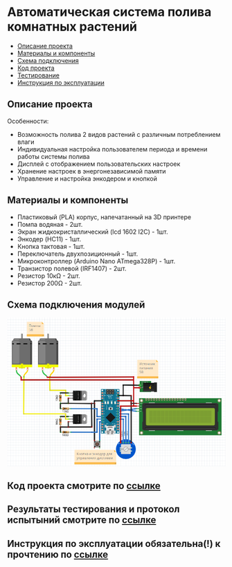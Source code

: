 # Автоматическая система полива комнатных растений

* [Описание проекта](#chapter-0)
* [Материалы и компоненты](#chapter-1)
* [Схема подключения](#chapter-2)
* [Код проекта](#chapter-3)
* [Тестирование](#chapter-4)
* [Инструкция по эксплуатации](#chapter-5)

<a id="chapter-0"></a>
## Описание проекта
Особенности:
- Возможность полива 2 видов растений с различным потреблением влаги
- Индивидуальная настройка пользователем периода и времени работы системы полива
- Дисплей с отображением пользовательских настроек
- Хранение настроек в энергонезависимой памяти
- Управление и настройка энкодером и кнопкой


<a id="chapter-1"></a>
## Материалы и компоненты
- Пластиковый (PLA) корпус, напечатанный на 3D принтере
- Помпа водяная - 2шт.
- Экран жидкокристаллический (lcd 1602 I2C) - 1шт.
- Энкодер (HC11) - 1шт.
- Кнопка тактовая - 1шт.
- Переключатель двухпозиционный - 1шт.
- Микроконтроллер (Arduino Nano ATmega328P) - 1шт.
- Транзистор полевой (IRF1407) - 2шт.
- Резистор 10кΩ - 2шт.
- Резистор 200Ω - 2шт.

<a id="chapter-2"></a>
## Схема подключения модулей
![SCHEME](https://github.com/serikov1/AutomaticWateringSystem/blob/main/pictures/scheme.png)


<a id="chapter-3"></a>
## Код проекта смотрите по [ссылке](https://github.com/serikov1/AutomaticWateringSystem/tree/main/src)


<a id="chapter-4"></a>
## Результаты тестирования и протокол испытыний смотрите по [ссылке]()


<a id="chapter-5"></a>
## Инструкция по эксплуатации обязательна(!) к прочтению по [ссылке]()
